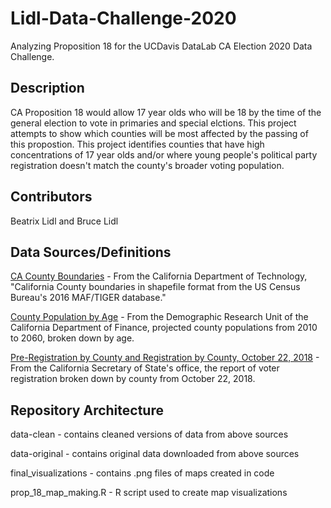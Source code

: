 # Lidl-Data-Challenge-2020
Analyzing Proposition 18 for the UCDavis DataLab CA Election 2020 Data Challenge.

## Description
CA Proposition 18 would allow 17 year olds who will be 18 by the time of the general election to vote in primaries and special elctions. This project attempts to show which counties will be most affected by the passing of this propostion. This project identifies counties that have high concentrations of 17 year olds and/or where young people's political party registration doesn't match the county's broader voting population. 

## Contributors
Beatrix Lidl and Bruce Lidl

## Data Sources/Definitions
[CA County Boundaries](https://data.ca.gov/dataset/ca-geographic-boundaries/resource/b0007416-a325-4777-9295-368ea6b710e6) - From the California Department of Technology, "California County boundaries in shapefile format from the US Census Bureau's 2016 MAF/TIGER database."

[County Population by Age](http://www.dof.ca.gov/Forecasting/Demographics/Projections/) - From the Demographic Research Unit of the California Department of Finance, projected county populations from 2010 to 2060, broken down by age. 

[Pre-Registration by County and Registration by County, October 22, 2018](https://www.sos.ca.gov/elections/report-registration/15-day-gen-2018) - From the California Secretary of State's office, the report of voter registration broken down by county from October 22, 2018. 

## Repository Architecture
data-clean - contains cleaned versions of data from above sources

data-original - contains original data downloaded from above sources

final_visualizations - contains .png files of maps created in code

prop_18_map_making.R - R script used to create map visualizations
